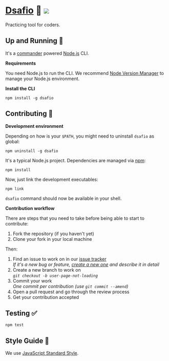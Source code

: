 # [Dsafio](https://github.com/dsafio/dsafio) 🤘 ![](https://travis-ci.org/dsafio/dsafio.svg?branch=master)

Practicing tool for coders.

## Up and Running 🏃

It's a [commander](https://github.com/tj/commander.js) powered [Node.js](https://nodejs.org) CLI.

**Requirements**

You need Node.js to run the CLI. We recommend [Node Version Manager](https://github.com/creationix/nvm) to manage your Node.js environment.

**Install the CLI**

```
npm install -g dsafio
```

## Contributing 👷

**Development environment**

Depending on how is your `$PATH`, you might need to uninstall `dsafio` as global:

```
npm uninstall -g dsafio
```

It's a typical Node.js project. Dependencies are managed via [npm](https://github.com/npm/npm):

```
npm install
```

Now, just link the development executables:

```
npm link
```

`dsafio` command should now be available in your shell.

**Contribution workflow**

There are steps that you need to take before being able to start to
contribute:

1. Fork the repository (if you haven't yet)
1. Clone your fork in your local machine

Then:

1. Find an issue to work on in our [issue tracker](https://github.com/dsafio/dsafio/issues)  
   _If it's a new bug or feature, [create a new one](https://github.com/dsafio/dsafio/issues/new) and describe it in detail_
1. Create a new branch to work on  
   _`git checkout -b user-page-not-loading`_
1. Commit your work  
   _One commit per contribution (use `git commit --amend`)_
1. Open a pull request and go through the review process
1. Get your contribution accepted

## Testing ✅

```
npm test
```

## Style Guide 🌷

We use [JavaScript Standard Style](https://standardjs.com).

